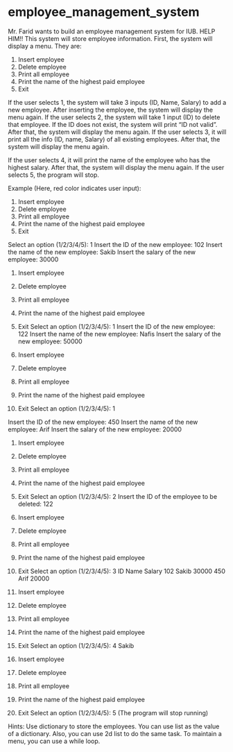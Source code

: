 # employee_management_system
Mr. Farid wants to build an employee management system for IUB. HELP HIM!!
This system will store employee information. First, the system will display a menu. They are:
1. Insert employee
2. Delete employee
3. Print all employee
4. Print the name of the highest paid employee
5. Exit

If the user selects 1, the system will take 3 inputs (ID, Name, Salary) to add a new employee.
After inserting the employee, the system will display the menu again.
If the user selects 2, the system will take 1 input (ID) to delete that employee. If the ID does not
exist, the system will print “ID not valid”. After that, the system will display the menu again.
If the user selects 3, it will print all the info (ID, name, Salary) of all existing employees. After
that, the system will display the menu again.

If the user selects 4, it will print the name of the employee who has the highest salary. After
that, the system will display the menu again.
If the user selects 5, the program will stop.

Example (Here, red color indicates user input):
1. Insert employee
2. Delete employee
3. Print all employee
4. Print the name of the highest paid employee
5. Exit

Select an option (1/2/3/4/5): 1
Insert the ID of the new employee: 102
Insert the name of the new employee: Sakib
Insert the salary of the new employee: 30000

1. Insert employee
2. Delete employee
3. Print all employee
4. Print the name of the highest paid employee
5. Exit
Select an option (1/2/3/4/5): 1
Insert the ID of the new employee: 122
Insert the name of the new employee: Nafis
Insert the salary of the new employee: 50000

1. Insert employee
2. Delete employee
3. Print all employee
4. Print the name of the highest paid employee
5. Exit
Select an option (1/2/3/4/5): 1

Insert the ID of the new employee: 450
Insert the name of the new employee: Arif
Insert the salary of the new employee: 20000

1. Insert employee
2. Delete employee
3. Print all employee
4. Print the name of the highest paid employee
5. Exit
Select an option (1/2/3/4/5): 2
Insert the ID of the employee to be deleted: 122

1. Insert employee
2. Delete employee
3. Print all employee
4. Print the name of the highest paid employee
5. Exit
Select an option (1/2/3/4/5): 3
ID Name Salary
102 Sakib 30000
450 Arif 20000

1. Insert employee
2. Delete employee
3. Print all employee
4. Print the name of the highest paid employee
5. Exit
Select an option (1/2/3/4/5): 4
Sakib

1. Insert employee
2. Delete employee
3. Print all employee
4. Print the name of the highest paid employee
5. Exit
Select an option (1/2/3/4/5): 5
(The program will stop running)

Hints:
Use dictionary to store the employees. You can use list as the value of a dictionary. Also, you
can use 2d list to do the same task.
To maintain a menu, you can use a while loop.
